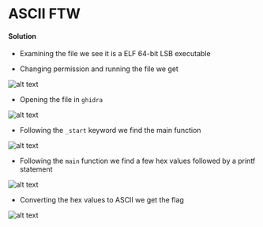 # ASCII FTW

#### Solution

- Examining the file we see it is a ELF 64-bit LSB executable

- Changing permission and running the file we get
  
![alt text](https://github.com/Apetun/CryptoniteSTP/blob/main/picoGym/ASCII%20FTW/Screenshot%202023-11-16%20184110.png)

- Opening the file in ```ghidra``` 

![alt text](https://github.com/Apetun/CryptoniteSTP/blob/main/picoGym/ASCII%20FTW/Screenshot%202023-11-16%20183319.png)

- Following the ```_start``` keyword we find the main function
  
![alt text](https://github.com/Apetun/CryptoniteSTP/blob/main/picoGym/ASCII%20FTW/Screenshot%202023-11-16%20183539.png)

- Following the ```main``` function we find a few hex values followed by a printf statement
  
![alt text](https://github.com/Apetun/CryptoniteSTP/blob/main/picoGym/ASCII%20FTW/Screenshot%202023-11-16%20183729.png)

- Converting the hex values to ASCII we get the flag

![alt text](https://github.com/Apetun/CryptoniteSTP/blob/main/picoGym/ASCII%20FTW/Screenshot%202023-11-16%20183959.png)